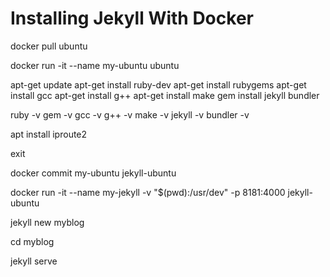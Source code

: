 # Installing Jekyll With Docker

docker pull ubuntu

docker run -it --name my-ubuntu ubuntu

apt-get update
apt-get install ruby-dev
apt-get install rubygems
apt-get install gcc
apt-get install g++
apt-get install make
gem install jekyll bundler

ruby -v
gem -v
gcc -v
g++ -v
make -v
jekyll -v
bundler -v

apt install iproute2

exit

docker commit my-ubuntu jekyll-ubuntu

docker run -it --name my-jekyll -v "$(pwd):/usr/dev" -p 8181:4000 jekyll-ubuntu

jekyll new myblog

cd myblog

jekyll serve
